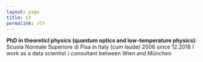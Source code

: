 ```yaml
---
layout: page
title: CV
permalink: /CV
---
```

**PhD in theoreticl physics (quantum optics and low-temperature physics)**: Scuola Normale Superiore di Pisa in Italy (cum laude) 2006
since 12.2018 I work as a data scientist / consultant between Wien and München
